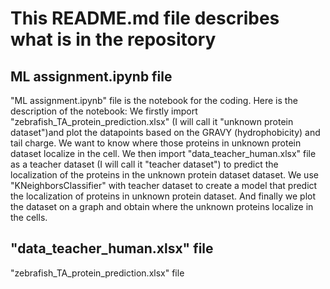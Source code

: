# This README.md file describes what is in the repository

## ML assignment.ipynb file
"ML assignment.ipynb" file is the notebook for the coding. Here is the description of the notebook:
We firstly import "zebrafish_TA_protein_prediction.xlsx" (I will call it "unknown protein dataset")and plot the datapoints based on the GRAVY (hydrophobicity) and tail charge. We want to know where those proteins in unknown protein dataset localize in the cell. 
We then import "data_teacher_human.xlsx" file as a teacher dataset (I will call it "teacher dataset") to predict the localization of the proteins in the unknown protein dataset dataset. 
We use "KNeighborsClassifier" with teacher dataset to create a model that predict the localization of proteins in unknown protein dataset.
And finally we plot the dataset on a graph and obtain where the unknown proteins localize in the cells.


## "data_teacher_human.xlsx" file
"zebrafish_TA_protein_prediction.xlsx" file 
